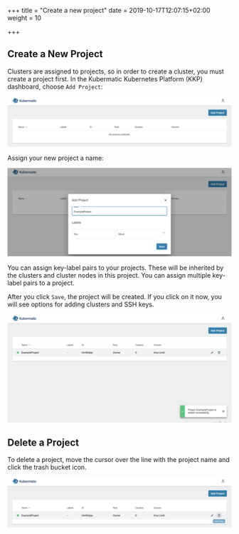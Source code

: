 +++
title = "Create a new project"
date = 2019-10-17T12:07:15+02:00
weight = 10

+++

## Create a New Project

Clusters are assigned to projects, so in order to create a cluster, you must create a project first. In the Kubermatic Kubernetes Platform (KKP) dashboard, choose `Add Project`:

![Add Project](01-create-project-overview.png)

Assign your new project a name:

![Dialog to assign a project name](01-create-project-name.png)

You can assign key-label pairs to your projects. These will be inherited by the clusters and cluster nodes in this project. You can assign multiple key-label pairs to a project.

After you click `Save`, the project will be created. If you click on it now, you will see options for adding clusters and SSH keys.

![Creating the project](01-create-project-creating.png)

## Delete a Project

To delete a project, move the cursor over the line with the project name and click the trash bucket icon.

![Deleting the project](01-delete-project.png)
